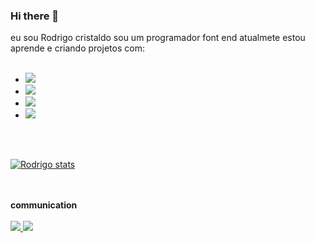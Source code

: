 ### Hi there 👋
eu sou Rodrigo cristaldo sou um programador font end atualmete estou aprende e criando projetos com:
<br>
<br>
- <img src="https://img.shields.io/badge/HTML5-E34F26?style=for-the-badge&logo=html5&logoColor=white"/>
- <img src="https://img.shields.io/badge/CSS3-1572B6?style=for-the-badge&logo=css3&logoColor=white"/>
- <img src="https://img.shields.io/badge/JavaScript-323330?style=for-the-badge&logo=javascript&logoColor=F7DF1E"/>
- <img src="https://img.shields.io/badge/React-20232A?style=for-the-badge&logo=react&logoColor=61DAFB"/>


<br>
<br>

  [![Rodrigo stats](https://github-readme-stats.vercel.app/api?username=Rodrigo2910b)](https://github.com/anuraghazra/github-readme-stats)
  
  <br>
  <br>
  <b>communication</b>
  <br>
  <br>
   <a  href="https://www.linkedin.com/in/rodrigo-cristaldo-07a84222a/">
     <img src="https://img.shields.io/badge/LinkedIn-0077B5?style=for-the-badge&logo=linkedin&logoColor=white">
  </a>
  
   <a href="https://www.instagram.com/rodrigo.cristaldo_/#">
      <img src="https://img.shields.io/badge/Instagram-E4405F?style=for-the-badge&logo=instagram&logoColor=white">
   </a>
